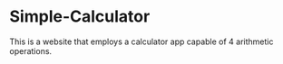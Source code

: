 # Simple-Calculator
This is a website that employs a calculator app capable of 4 arithmetic operations.
